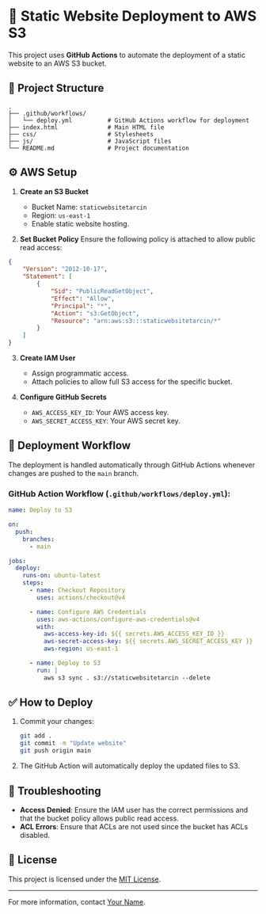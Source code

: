 # 🚀 Static Website Deployment to AWS S3

This project uses **GitHub Actions** to automate the deployment of a static website to an AWS S3 bucket.

## 📂 Project Structure
```
.
├── .github/workflows/
│   └── deploy.yml          # GitHub Actions workflow for deployment
├── index.html              # Main HTML file
├── css/                    # Stylesheets
├── js/                     # JavaScript files
└── README.md               # Project documentation
```

## ⚙️ AWS Setup
1. **Create an S3 Bucket**
   - Bucket Name: `staticwebsitetarcin`
   - Region: `us-east-1`
   - Enable static website hosting.
   
2. **Set Bucket Policy**
Ensure the following policy is attached to allow public read access:

```json
{
    "Version": "2012-10-17",
    "Statement": [
        {
            "Sid": "PublicReadGetObject",
            "Effect": "Allow",
            "Principal": "*",
            "Action": "s3:GetObject",
            "Resource": "arn:aws:s3:::staticwebsitetarcin/*"
        }
    ]
}
```

3. **Create IAM User**
   - Assign programmatic access.
   - Attach policies to allow full S3 access for the specific bucket.

4. **Configure GitHub Secrets**
   - `AWS_ACCESS_KEY_ID`: Your AWS access key.
   - `AWS_SECRET_ACCESS_KEY`: Your AWS secret key.

## 🚀 Deployment Workflow

The deployment is handled automatically through GitHub Actions whenever changes are pushed to the `main` branch.

### GitHub Action Workflow (`.github/workflows/deploy.yml`):
```yaml
name: Deploy to S3

on:
  push:
    branches:
      - main

jobs:
  deploy:
    runs-on: ubuntu-latest
    steps:
      - name: Checkout Repository
        uses: actions/checkout@v4

      - name: Configure AWS Credentials
        uses: aws-actions/configure-aws-credentials@v4
        with:
          aws-access-key-id: ${{ secrets.AWS_ACCESS_KEY_ID }}
          aws-secret-access-key: ${{ secrets.AWS_SECRET_ACCESS_KEY }}
          aws-region: us-east-1

      - name: Deploy to S3
        run: |
          aws s3 sync . s3://staticwebsitetarcin --delete
```

## ✅ How to Deploy
1. Commit your changes:
   ```bash
   git add .
   git commit -m "Update website"
   git push origin main
   ```
2. The GitHub Action will automatically deploy the updated files to S3.

## 🧩 Troubleshooting
- **Access Denied**: Ensure the IAM user has the correct permissions and that the bucket policy allows public read access.
- **ACL Errors**: Ensure that ACLs are not used since the bucket has ACLs disabled.

## 📄 License
This project is licensed under the [MIT License](LICENSE).

---

For more information, contact [Your Name](mailto:your-email@example.com).


